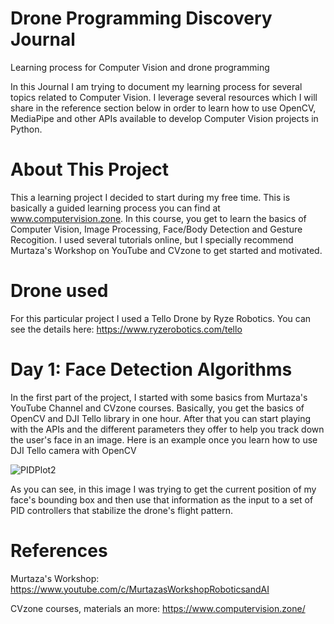 # Drone Programming Discovery Journal
 Learning process for Computer Vision and drone programming

In this Journal I am trying to document my learning process for several topics related to Computer Vision.  I leverage several resources which I will share in the reference section below in order to learn how to use OpenCV, MediaPipe and other APIs available to develop Computer Vision projects in Python.

# About This Project
This a learning project I decided to start during my free time.  This is basically a guided learning process you can find at www.computervision.zone. In this course, you get to learn the basics of Computer Vision, Image Processing, Face/Body Detection and Gesture Recogition.  I used several tutorials online, but I specially recommend Murtaza's Workshop on YouTube and CVzone to get started and motivated.

# Drone used
For this particular project I used a Tello Drone by Ryze Robotics.  You can see the details here:
https://www.ryzerobotics.com/tello

# Day 1: Face Detection Algorithms
In the first part of the project, I started with some basics from Murtaza's YouTube Channel and CVzone courses.  Basically, you get the basics of OpenCV and DJI Tello library in one hour.  After that you can start playing with the APIs and the different parameters they offer to help you track down the user's face in an image.  Here is an example once you learn how to use DJI Tello camera with OpenCV

![PIDPlot2](https://user-images.githubusercontent.com/21084234/132070961-a2290b08-c97a-432a-973f-7af18bef7644.png)

As you can see, in this image I was trying to get the current position of my face's bounding box and then use that information as the input to a set of PID controllers that stabilize the drone's flight pattern. 

# References
Murtaza's Workshop:
https://www.youtube.com/c/MurtazasWorkshopRoboticsandAI

CVzone courses, materials an more:
https://www.computervision.zone/
